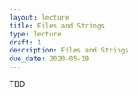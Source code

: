 ```yaml
---
layout: lecture
title: Files and Strings
type: lecture
draft: 1
description: Files and Strings
due_date: 2020-05-19
---
```


TBD